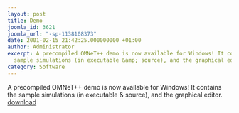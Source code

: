 ```yaml
---
layout: post
title: Demo
joomla_id: 3621
joomla_url: "-sp-1138108373"
date: 2001-02-15 21:42:25.000000000 +01:00
author: Administrator
excerpt: A precompiled OMNeT++ demo is now available for Windows! It contains the
  sample simulations (in executable &amp; source), and the graphical editor. <A href="index.php?option=com_docman&task=cat_view&gid=1">download</A>
category: Software
---
```

A precompiled OMNeT++ demo is now available for Windows! It contains the sample simulations (in executable &amp; source), and the graphical editor. <A href="index.php?option=com_docman&task=cat_view&gid=1">download</A>
